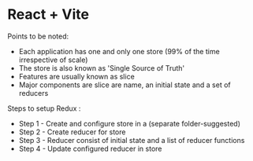 # React + Vite

Points to be noted:
- Each application has one and only one store (99% of the time irrespective of scale)
- The store is also known as 'Single Source of Truth'
- Features are usually known as slice 
- Major components are slice are name, an initial state and a set of reducers
 

Steps to setup Redux :
- Step 1 - Create and configure store in a (separate  folder-suggested)
- Step 2 - Create reducer for store
- Step 3 - Reducer consist of initial state and a list of reducer functions
- Step 4 - Update configured reducer in store
